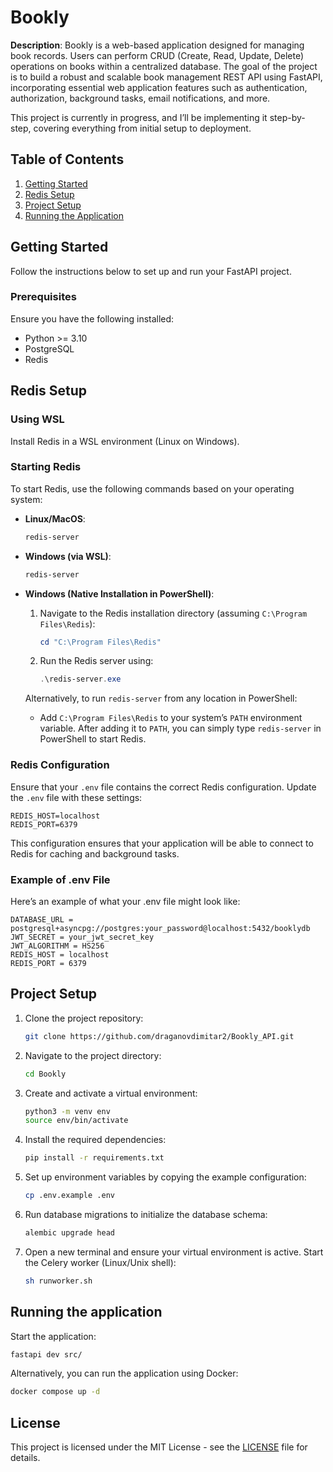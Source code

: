 # Bookly

**Description**: Bookly is a web-based application designed for managing book records. Users can perform CRUD (Create, Read, Update, Delete) operations on books within a centralized database. The goal of the project is to build a robust and scalable book management REST API using FastAPI, incorporating essential web application features such as authentication, authorization, background tasks, email notifications, and more.

This project is currently in progress, and I’ll be implementing it step-by-step, covering everything from initial setup to deployment.

## Table of Contents

1. [Getting Started](#getting-started)
2. [Redis Setup](#redis-setup)
3. [Project Setup](#project-setup)
4. [Running the Application](#running-the-application)


## Getting Started
Follow the instructions below to set up and run your FastAPI project.

### Prerequisites
Ensure you have the following installed:

- Python >= 3.10
- PostgreSQL
- Redis

## Redis Setup

### Using WSL
Install Redis in a WSL environment (Linux on Windows).

### Starting Redis

To start Redis, use the following commands based on your operating system:

- **Linux/MacOS**:
    ```bash
    redis-server
    ```

- **Windows (via WSL)**:
    ```bash
    redis-server
    ```

- **Windows (Native Installation in PowerShell)**:
  1. Navigate to the Redis installation directory (assuming `C:\Program Files\Redis`):
     ```powershell
     cd "C:\Program Files\Redis"
     ```
  2. Run the Redis server using:
     ```powershell
     .\redis-server.exe
     ```

   Alternatively, to run `redis-server` from any location in PowerShell:

   - Add `C:\Program Files\Redis` to your system’s `PATH` environment variable. After adding it to `PATH`, you can simply type `redis-server` in PowerShell to start Redis.

### Redis Configuration

Ensure that your `.env` file contains the correct Redis configuration. Update the `.env` file with these settings:

```env
REDIS_HOST=localhost
REDIS_PORT=6379
```
This configuration ensures that your application will be able to connect to Redis for caching and background tasks.

### Example of .env File
Here’s an example of what your .env file might look like:
```env
DATABASE_URL = postgresql+asyncpg://postgres:your_password@localhost:5432/booklydb
JWT_SECRET = your_jwt_secret_key
JWT_ALGORITHM = HS256
REDIS_HOST = localhost
REDIS_PORT = 6379
```

## Project Setup
1. Clone the project repository:
    ```bash
    git clone https://github.com/draganovdimitar2/Bookly_API.git
    ```
   
2. Navigate to the project directory:
    ```bash
    cd Bookly
    ```

3. Create and activate a virtual environment:
    ```bash
    python3 -m venv env
    source env/bin/activate
    ```

4. Install the required dependencies:
    ```bash
    pip install -r requirements.txt
    ```

5. Set up environment variables by copying the example configuration:
    ```bash
    cp .env.example .env
    ```

6. Run database migrations to initialize the database schema:
    ```bash
    alembic upgrade head
    ```

7. Open a new terminal and ensure your virtual environment is active. Start the Celery worker (Linux/Unix shell):
    ```bash
    sh runworker.sh
    ```

## Running the application
Start the application:
```bash
fastapi dev src/
```
Alternatively, you can run the application using Docker:
```bash
docker compose up -d
```

## License

This project is licensed under the MIT License - see the [LICENSE](LICENSE) file for details.





